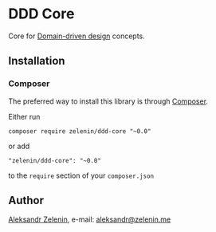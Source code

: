 # DDD Core

Core for [Domain-driven design](https://en.wikipedia.org/wiki/Domain-driven_design) concepts.

## Installation

### Composer

The preferred way to install this library is through [Composer](http://getcomposer.org/).

Either run

```
composer require zelenin/ddd-core "~0.0"
```

or add

```
"zelenin/ddd-core": "~0.0"
```

to the ```require``` section of your ```composer.json```

## Author

[Aleksandr Zelenin](https://github.com/zelenin/), e-mail: [aleksandr@zelenin.me](mailto:aleksandr@zelenin.me)
